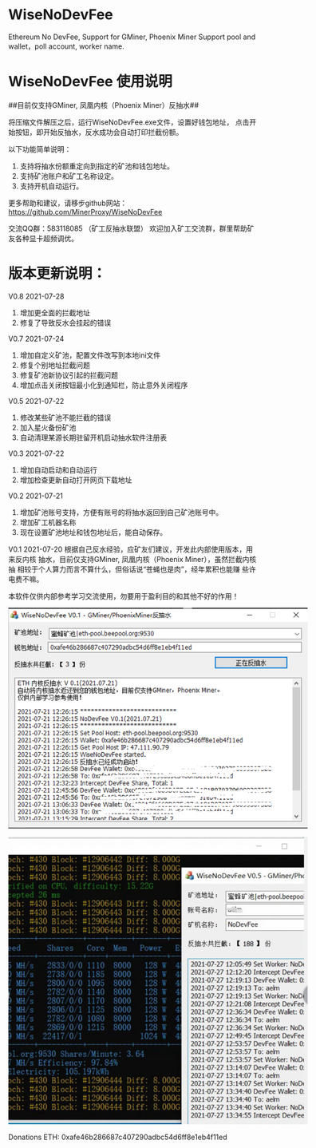 # WiseNoDevFee
Ethereum No DevFee, Support for GMiner, Phoenix Miner
Support pool and wallet，poll account, worker name.

WiseNoDevFee 使用说明
=====================

##目前仅支持GMiner, 凤凰内核（Phoenix Miner）反抽水##

将压缩文件解压之后，运行WiseNoDevFee.exe文件，设置好钱包地址，
点击开始按钮，即开始反抽水，反水成功会自动打印拦截份额。

以下功能简单说明：
1. 支持将抽水份额重定向到指定的矿池和钱包地址。
2. 支持矿池账户和矿工名称设定。
3. 支持开机自动运行。

更多帮助和建议，请移步github网站：
https://github.com/MinerProxy/WiseNoDevFee

交流QQ群：583118085 （矿工反抽水联盟）
欢迎加入矿工交流群，群里帮助矿友各种显卡超频调优。

版本更新说明：
===============
V0.8 2021-07-28
  1. 增加更全面的拦截地址
  2. 修复了导致反水会挂起的错误

V0.7 2021-07-24
  1. 增加自定义矿池，配置文件改写到本地ini文件
  2. 修复个别地址拦截问题
  3. 修复矿池新协议引起的拦截问题
  4. 增加点击关闭按钮最小化到通知栏，防止意外关闭程序

V0.5 2021-07-22
  1. 修改某些矿池不能拦截的错误
  2. 加入星火备份矿池
  3. 自动清理某源长期驻留开机启动抽水软件注册表
  
V0.3 2021-07-22
  1. 增加自动启动和自动运行
  2. 增加检查更新自动打开网页下载地址
  
V0.2 2021-07-21
  1. 增加矿池账号支持，方便有账号的将抽水返回到自己矿池账号中。
  2. 增加矿工机器名称
  3. 现在设置矿池地址和钱包地址后，能自动保存。

V0.1 2021-07-20
  根据自己反水经验，应矿友们建议，开发此内部使用版本，用来反内核
抽水，目前仅支持GMiner, 凤凰内核（Phoenix Miner），虽然拦截内核抽
相较于个人算力而言不算什么，但俗话说“苍蝇也是肉”，经年累积也能赚
些许电费不嘛。

本软件仅供内部参考学习交流使用，勿要用于盈利目的和其他不好的作用！

<p align='center'>
<img src='WiseNoDevFee.png' title='images' style='max-width:600px'></img>
</p>
<p align='center'>
<img src='NoDevFee1.png' title='images' style='max-width:600px'></img>
</p>

Donations
ETH: 0xafe46b286687c407290adbc54d6ff8e1eb4f11ed
